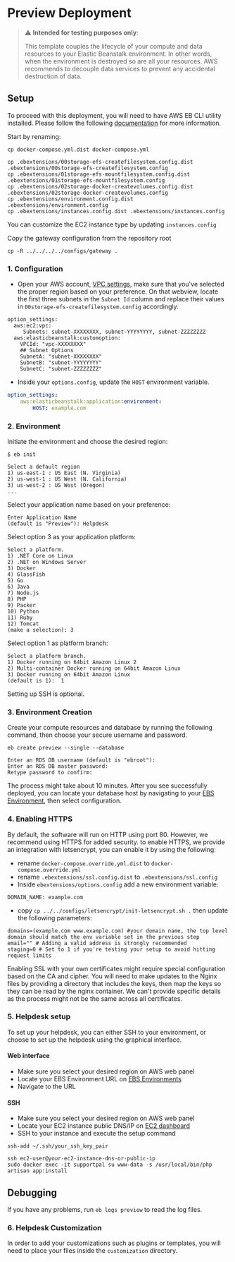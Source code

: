 # Preview Deployment

> :warning: **Intended for testing purposes only**:
>
> This template couples the lifecycle of your compute and data resources to your Elastic Beanstalk environment.
> In other words, when the environment is destroyed so are all your resources.
> AWS recommends to decouple data services to prevent any accidental destruction of data.


## Setup

To proceed with this deployment, you will need to have AWS EB CLI utility installed. Please follow the following [documentation](https://docs.aws.amazon.com/elasticbeanstalk/latest/dg/eb-cli3-install.html) for more information.

Start by renaming:
```shell
cp docker-compose.yml.dist docker-compose.yml

cp .ebextensions/00storage-efs-createfilesystem.config.dist .ebextensions/00storage-efs-createfilesystem.config
cp .ebextensions/01storage-efs-mountfilesystem.config.dist .ebextensions/01storage-efs-mountfilesystem.config
cp .ebextensions/02storage-docker-createvolumes.config.dist .ebextensions/02storage-docker-createvolumes.config
cp .ebextensions/environment.config.dist .ebextensions/environment.config
cp .ebextensions/instances.config.dist .ebextensions/instances.config
```

You can customize the EC2 instance type by updating `instances.config`

Copy the gateway configuration from the repository root 
```shell
cp -R ../../../../configs/gateway .
```

### 1. Configuration

* Open your AWS account, [VPC settings](https://console.aws.amazon.com/vpc/home#subnets), make sure that you've 
  selected the proper region based on your preference. On that webview, locate the first three subnets in the
  `Subnet Id` column and replace their values in `00storage-efs-createfilesystem.config` accordingly.

```shell
option_settings:
  aws:ec2:vpc:
     Subnets: subnet-XXXXXXXX, subnet-YYYYYYYY, subnet-ZZZZZZZZ
  aws:elasticbeanstalk:customoption:
    VPCId: "vpc-XXXXXXXX"
    ## Subnet Options
    SubnetA: "subnet-XXXXXXXX"
    SubnetB: "subnet-YYYYYYYY"
    SubnetC: "subnet-ZZZZZZZZ"
```

* Inside your `options.config`, update the `HOST` environment variable.
```yaml
option_settings:
    aws:elasticbeanstalk:application:environment:
        HOST: example.com
```  

### 2. Environment

Initiate the environment and choose the desired region:
```shell
$ eb init

Select a default region
1) us-east-1 : US East (N. Virginia)
2) us-west-1 : US West (N. California)
3) us-west-2 : US West (Oregon)
...
```

Select your application name based on your preference:
```shell
Enter Application Name
(default is "Preview"): Helpdesk
```

Select option 3 as your application platform:
```shell
Select a platform.
1) .NET Core on Linux
2) .NET on Windows Server
3) Docker
4) GlassFish
5) Go
6) Java
7) Node.js
8) PHP
9) Packer
10) Python
11) Ruby
12) Tomcat
(make a selection): 3
```

Select option 1 as platform branch:
```shell
Select a platform branch.
1) Docker running on 64bit Amazon Linux 2
2) Multi-container Docker running on 64bit Amazon Linux
3) Docker running on 64bit Amazon Linux
(default is 1):  1
```

Setting up SSH is optional.

### 3. Environment Creation

Create your compute resources and database by running the following command, then choose your secure username and password.
```shell
eb create preview --single --database

Enter an RDS DB username (default is "ebroot"):
Enter an RDS DB master password: 
Retype password to confirm:
```

The process might take about 10 minutes. After you see successfully deployed, you can locate your database host by navigating to your [EBS Environment](https://console.aws.amazon.com/elasticbeanstalk/home#/environments), then select configuration.

### 4. Enabling HTTPS

By default, the software will run on HTTP using port 80. However, we recommend using HTTPS for added security. to enable HTTPS, we provide an integration with letsencrypt, you can enable it by using the following:

* rename `docker-compose.override.yml.dist` to `docker-compose.override.yml`
* rename `.ebextensions/ssl.config.dist` to `.ebextensions/ssl.config`
* Inside `ebextensions/options.config` add a new environment variable:
```dotenv
DOMAIN_NAME: example.com
```
* copy `cp ../../configs/letsencrypt/init-letsencrypt.sh .` then update the following parameters:
```shell
domains=(example.com www.example.com) #your domain name, the top level domain should match the env variable set in the previous step
email="" # Adding a valid address is strongly recommended
staging=0 # Set to 1 if you're testing your setup to avoid hitting request limits
```

Enabling SSL with your own certificates might require special configuration based on the CA and cipher. You will need to make updates to the Nginx files by providing a directory that includes the keys, then map the keys so they can be read by the nginx container. We can't provide specific details as the process might not be the same across all certificates.

### 5. Helpdesk setup

To set up your helpdesk, you can either SSH to your environment, or choose to set up the helpdesk using the graphical interface.

#### Web interface
* Make sure you select your desired region on AWS web panel
* Locate your EBS Environment URL on [EBS Environments](https://console.aws.amazon.com/elasticbeanstalk/home#/environments)
* Navigate to the URL

#### SSH
* Make sure you select your desired region on AWS web panel
* Locate your EC2 instance public DNS/IP on [EC2 dashboard](https://console.aws.amazon.com/ec2/v2/home#Instances:)
* SSH to your instance and execute the setup command
```shell
ssh-add ~/.ssh/your_ssh_key_pair

ssh ec2-user@your-ec2-instance-dns-or-public-ip
sudo docker exec -it supportpal su www-data -s /usr/local/bin/php artisan app:install
```

## Debugging

If you have any problems, run `eb logs preview` to read the log files.

### 6. Helpdesk Customization

In order to add your customizations such as plugins or templates, you will need to place your files inside the `customization` directory.
